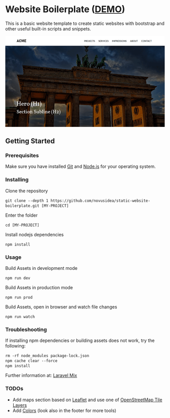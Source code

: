 # Website Boilerplate ([DEMO](https://novusidea.github.io/static-website-boilerplate/))

This is a basic website template to create static websites with bootstrap and other useful built-in scripts and snippets.

<kbd>![Screenshot](screenshot.png)</kbd>


## Getting Started

### Prerequisites

Make sure you have installed [Git](https://git-scm.com/) and  [Node.js](https://nodejs.org) for your operating system.

### Installing

Clone the repository

```
git clone --depth 1 https://github.com/novusidea/static-website-boilerplate.git [MY-PROJECT]
```

Enter the folder

```
cd [MY-PROJECT]
```

Install nodejs dependencies

```
npm install
```

### Usage

Build Assets in development mode

```
npm run dev
```

Build Assets in production mode

```
npm run prod
```

Build Assets, open in browser and watch file changes

```
npm run watch
```

### Troubleshooting

If installing npm dependencies or building assets does not work, try the following:

```
rm -rf node_modules package-lock.json
npm cache clear --force
npm install
```

Further information at: [Laravel Mix](https://laravel-mix.com/docs/troubleshooting)

### TODOs
* Add maps section based on [Leaflet](https://leafletjs.com/) and use one of [OpenStreetMap Tile Layers](https://wiki.openstreetmap.org/wiki/Tile_servers)
* Add [Colors](https://clrs.cc) (look also in the footer for more tools)
